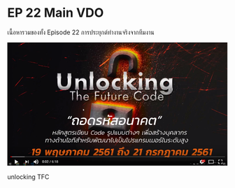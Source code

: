 # EP 22 Main VDO

เนื้อหารวมของทั้ง Episode 22 การประยุกต์ทำงานจริงจากทีมงาน 

[![](images/EP21/items.PNG)](https://www.facebook.com/digitalthailandclub/videos/420018215143657/)

unlocking TFC